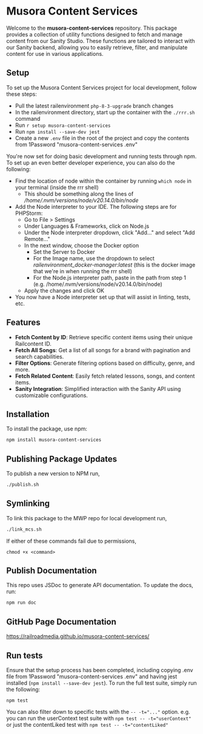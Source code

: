 # Musora Content Services

Welcome to the **musora-content-services** repository. This package provides a collection of utility functions designed 
to fetch and manage content from our Sanity Studio. These functions are tailored to interact with our Sanity backend, 
allowing you to easily retrieve, filter, and manipulate content for use in various applications.

## Setup
To set up the Musora Content Services project for local development, follow these steps:
- Pull the latest railenvironment `php-8-3-upgrade` branch changes
- In the railenvironment directory, start up the container with the `./rrr.sh` command
- Run `r setup musora-content-services`
- Run `npm install --save-dev jest`
- Create a new `.env` file in the root of the project and copy the contents from 1Password "musora-content-services .env"

You're now set for doing basic development and running tests through npm. To set up an even better developer experience, 
you can also do the following:
- Find the location of node within the container by running `which node` in your terminal (inside the rrr shell)
  - This should be something along the lines of _/home/.nvm/versions/node/v20.14.0/bin/node_
- Add the Node interpreter to your IDE. The following steps are for PHPStorm:
  - Go to File > Settings
  - Under Languages & Frameworks, click on Node.js
  - Under the Node interpreter dropdown, click "Add..." and select "Add Remote..."
  - In the next window, choose the Docker option
    - Set the Server to Docker
    - For the Image name, use the dropdown to select _railenvironment_docker-manager:latest_ (this is the docker image 
    that we're in when running the rrr shell)
    - For the Node.js interpreter path, paste in the path from step 1 (e.g. /home/.nvm/versions/node/v20.14.0/bin/node) 
  - Apply the changes and click OK
 - You now have a Node interpreter set up that will assist in linting, tests, etc.

## Features

- **Fetch Content by ID**: Retrieve specific content items using their unique Railcontent ID.
- **Fetch All Songs**: Get a list of all songs for a brand with pagination and search capabilities.
- **Filter Options**: Generate filtering options based on difficulty, genre, and more.
- **Fetch Related Content**: Easily fetch related lessons, songs, and content items.
- **Sanity Integration**: Simplified interaction with the Sanity API using customizable configurations.

## Installation

To install the package, use npm:

```bash
npm install musora-content-services
```

## Publishing Package Updates

To publish a new version to NPM run, 

```bash
./publish.sh
```

## Symlinking 

To link this package to the MWP repo for local development run,  

```bash
./link_mcs.sh
```

If either of these commands fail due to permissions, 

```
chmod +x <command>
```

## Publish Documentation

This repo uses JSDoc to generate API documentation. To update the docs, run:

```bash
npm run doc
```

## GitHub Page Documentation

https://railroadmedia.github.io/musora-content-services/

## Run tests
Ensure that the setup process has been completed, including copying .env file from 1Password "musora-content-services .env" 
and having jest installed (`npm install --save-dev jest`). To run the full test suite, simply run the following:
```
npm test
```
You can also filter down to specific tests with the `-- -t="..."` option. e.g. you can run the userContext test suite 
with `npm test -- -t="userContext"` or just the contentLiked test with `npm test -- -t="contentLiked"`